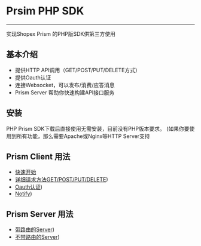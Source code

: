 # Prsim PHP SDK

----------

实现Shopex Prism 的PHP版SDK供第三方使用


## 基本介绍 ##

- 提供HTTP API调用（GET/POST/PUT/DELETE方式）
- 提供Oauth认证
- 连接Websocket，可以发布/消费/应答消息
- Prism Server 帮助你快速构建API接口服务


## 安装 ##
PHP Prism SDK下载后直接使用无需安装，目前没有PHP版本要求。 (如果你要使用到所有功能，那么需要Apache或Nginx等HTTP Server支持

## Prism Client 用法 ##
- [快速开始](get.md)
- [详细请求方法GET/POST/PUT/DELETE](rpc.md))
- [Oauth认证](oauth.md))
- [Notify](notify.md))


## Prism Server 用法 ##
- [带路由的Server](server-router.md))
- [不带路由的Server](server-norouter.md))
